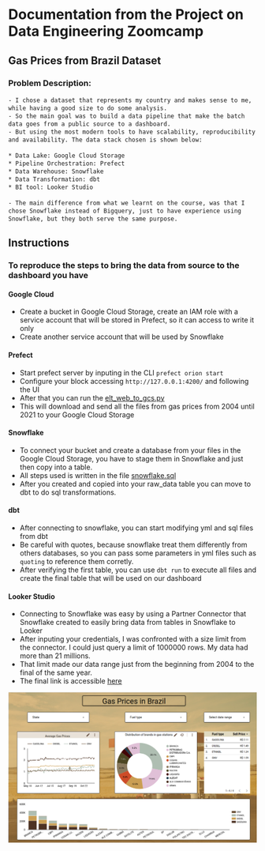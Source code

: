 # Documentation from the Project on Data Engineering Zoomcamp

## Gas Prices from Brazil Dataset

### Problem Description:

    - I chose a dataset that represents my country and makes sense to me, while having a good size to do some analysis.
    - So the main goal was to build a data pipeline that make the batch data goes from a public source to a dashboard.
    - But using the most modern tools to have scalability, reproducibility and availability. The data stack chosen is shown below:

    * Data Lake: Google Cloud Storage
    * Pipeline Orchestration: Prefect
    * Data Warehouse: Snowflake
    * Data Transformation: dbt
    * BI tool: Looker Studio

    - The main difference from what we learnt on the course, was that I chose Snowflake instead of Bigquery, just to have experience using Snowflake, but they both serve the same purpose.

## Instructions

### To reproduce the steps to bring the data from source to the dashboard you have

#### Google Cloud

- Create a bucket in Google Cloud Storage, create an IAM role with a service account that will be stored in Prefect, so it can access to write it only
- Create another service account that will be used by Snowflake

#### Prefect

- Start prefect server by inputing in the CLI `prefect orion start`
- Configure your block accessing `http://127.0.0.1:4200/` and following the UI
- After that you can run the [elt_web_to_gcs.py](elt_web_to_gcs.py)
- This will download and send all the files from gas prices from 2004 until 2021 to your Google Cloud Storage

#### Snowflake

- To connect your bucket and create a database from your files in the Google Cloud Storage, you have to stage them in Snowflake and just then copy into a table.
- All steps used is written in the file [snowflake.sql](snowflake.sql)
- After you created and copied into your raw_data table you can move to dbt to do sql transformations.

#### dbt

- After connecting to snowflake, you can start modifying yml and sql files from dbt
- Be careful with quotes, because snowflake treat them differently from others databases, so you can pass some parameters in yml files such as `quoting` to reference them corretly.
- After verifying the first table, you can use `dbt run` to execute all files and create the final table that will be used on our dashboard

#### Looker Studio

- Connecting to Snowflake was easy by using a Partner Connector that Snowflake created to easily bring data from tables in Snowflake to Looker
- After inputing your credentials, I was confronted with a size limit from the connector. I could just query a limit of 1000000 rows. My data had more than 21 millions.
- That limit made our data range just from the beginning from 2004 to the final of the same year.
- The final link is accessible [here](https://lookerstudio.google.com/reporting/96761495-0c59-4ca9-be7f-911e79c240bc)

![Image from the dashboard](images/dashboard_image)
